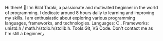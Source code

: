 Hi there! 👋 I'm Bilal Taraki, a passionate and motivated beginner in the world of programming.
 I dedicate around 8 hours daily to learning and improving my skills.
 I am enthusiastic about exploring various programming languages, frameworks, and technologies.
 Languages: C .
 Frameworks: unistd.h / math.h/stdio.h/stdlib.h.
 Tools:Git, VS Code.
 Don't contact me as I'm still a beginnerز
